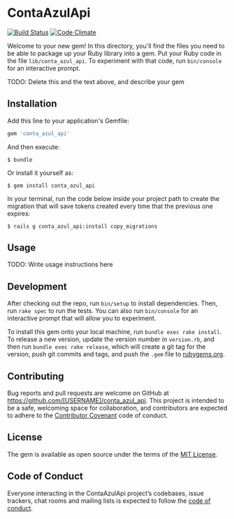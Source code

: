 # ContaAzulApi
[![Build Status](https://api.travis-ci.org/paulo-silva/conta_azul_api.svg?branch=master)](https://travis-ci.org/paulo-silva/conta_azul_api)
[![Code Climate](https://codeclimate.com/github/paulo-silva/conta_azul_api.svg)](https://codeclimate.com/github/paulo-silva/conta_azul_api)

Welcome to your new gem! In this directory, you'll find the files you need to be able to package up your Ruby library into a gem. Put your Ruby code in the file `lib/conta_azul_api`. To experiment with that code, run `bin/console` for an interactive prompt.

TODO: Delete this and the text above, and describe your gem

## Installation

Add this line to your application's Gemfile:

```ruby
gem 'conta_azul_api'
```

And then execute:

    $ bundle

Or install it yourself as:

    $ gem install conta_azul_api

In your terminal, run the code below inside your project path to create the migration that will save tokens created every time that the previous one expires:

    $ rails g conta_azul_api:install copy_migrations

## Usage

TODO: Write usage instructions here

## Development

After checking out the repo, run `bin/setup` to install dependencies. Then, run `rake spec` to run the tests. You can also run `bin/console` for an interactive prompt that will allow you to experiment.

To install this gem onto your local machine, run `bundle exec rake install`. To release a new version, update the version number in `version.rb`, and then run `bundle exec rake release`, which will create a git tag for the version, push git commits and tags, and push the `.gem` file to [rubygems.org](https://rubygems.org).

## Contributing

Bug reports and pull requests are welcome on GitHub at https://github.com/[USERNAME]/conta_azul_api. This project is intended to be a safe, welcoming space for collaboration, and contributors are expected to adhere to the [Contributor Covenant](http://contributor-covenant.org) code of conduct.

## License

The gem is available as open source under the terms of the [MIT License](https://opensource.org/licenses/MIT).

## Code of Conduct

Everyone interacting in the ContaAzulApi project’s codebases, issue trackers, chat rooms and mailing lists is expected to follow the [code of conduct](https://github.com/[USERNAME]/conta_azul_api/blob/master/CODE_OF_CONDUCT.md).
